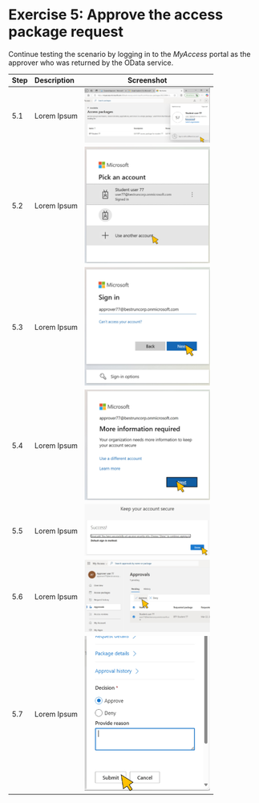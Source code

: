 # Exercise 5: Approve the access package request
Continue testing the scenario by logging in to the *MyAccess* portal as the approver who was returned by the OData service.

| Step   | Description     | Screenshot          |
| :----- | :-------------- | :-----------------: |
| 5.1    |Lorem Ipsum      |<a href="./img/5-1.jpg" target="_blank"><img src="./img/5-1.jpg" width="250"/></a>|
| 5.2    |Lorem Ipsum      |<a href="./img/5-2.jpg" target="_blank"><img src="./img/5-2.jpg" width="250"/></a>|
| 5.3    |Lorem Ipsum      |<a href="./img/5-3.jpg" target="_blank"><img src="./img/5-3.jpg" width="250"/></a>|
| 5.4    |Lorem Ipsum      |<a href="./img/5-4.jpg" target="_blank"><img src="./img/5-4.jpg" width="250"/></a>|
| 5.5    |Lorem Ipsum      |<a href="./img/5-5.jpg" target="_blank"><img src="./img/5-5.jpg" width="250"/></a>|
| 5.6    |Lorem Ipsum      |<a href="./img/5-6.jpg" target="_blank"><img src="./img/5-6.jpg" width="250"/></a>|
| 5.7    |Lorem Ipsum      |<a href="./img/5-7.jpg" target="_blank"><img src="./img/5-7.jpg" width="250"/></a>|
